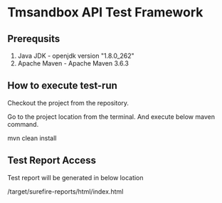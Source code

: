 # Tmsandbox API Test Framework

## Prerequsits
1. Java JDK - openjdk version "1.8.0_262"
2. Apache Maven - Apache Maven 3.6.3

## How to execute test-run

Checkout the project from the repository.

Go to the project location from the terminal. And execute below maven command.
  
mvn clean install

## Test Report Access
Test report will be generated in below location
  
<project-dir>/target/surefire-reports/html/index.html


